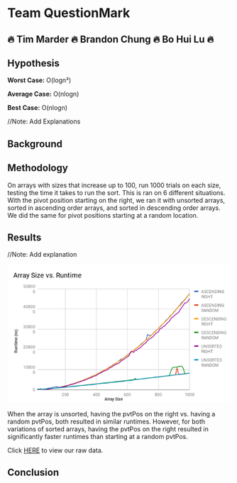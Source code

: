 # Team QuestionMark
## :fire: Tim Marder :fire: Brandon Chung :fire: Bo Hui Lu :fire:

## Hypothesis

**Worst Case:** O(logn²)

**Average Case:** O(nlogn)

**Best Case:** O(nlogn)

//Note: Add Explanations

## Background




## Methodology
On arrays with sizes that increase up to 100, run 1000 trials on each size, testing the time it takes to run the sort. This is ran on 6 different situations. With the pivot position starting on the right, we ran it with unsorted arrays, sorted in ascending order arrays, and sorted in descending order arrays. We did the same for pivot positions starting at a random location.



## Results

//Note: Add explanation

![](chart.png)

When the array is unsorted, having the pvtPos on the right vs. having a random pvtPos, both resulted in similar runtimes. However, for both variations of sorted arrays, having the pvtPos on the right resulted in significantly faster runtimes than starting at a random pvtPos.

Click [HERE](https://docs.google.com/spreadsheets/d/1q22Ehk9i-vj1uPWFPUR6ZZH4ooD-bB5hUb8s-f-cKGY/edit?usp=sharing) to view our raw data.

## Conclusion


